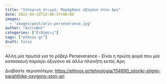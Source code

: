 ```yaml
---
title: "Ιστορική στιγμή: Παράχθηκε οξυγόνο στον Αρη"
date: 2021-04-22T12:08:37+00:00
images:
  - "images/post/aris-perseverance.jpg"
author: "AstroBot"
categories: ["Ειδήσεις"]
tags: ["ethnos.gr"]
draft: false
---
```


Αλλη μία πρωτιά για το ρόβερ Perseverance - Είναι η πρώτη φορά που μία κατασκευή παράγει οξυγόνο σε άλλο πλανήτη εκτός Αρη

Διαβάστε περισσότερα: https://ethnos.gr/tehnologia/154690_istoriki-stigmi-parahthike-oxygono-ston-ari
